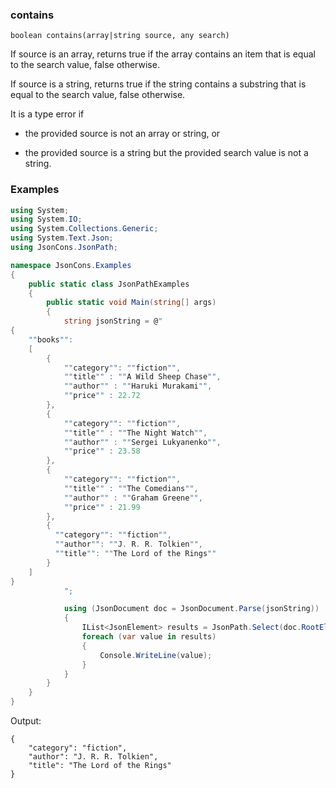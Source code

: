 ### contains

```
boolean contains(array|string source, any search)
```

If source is an array, returns true if the array contains an item that is equal to 
the search value, false otherwise.

If source is a string, returns true if the string contains a substring that is equal to
the search value, false otherwise.

It is a type error if 

- the provided source is not an array or string, or

- the provided source is a string but the provided search value is not a string.

### Examples


```csharp
using System;
using System.IO;
using System.Collections.Generic;
using System.Text.Json;
using JsonCons.JsonPath;

namespace JsonCons.Examples
{
    public static class JsonPathExamples
    {
        public static void Main(string[] args)
        {
            string jsonString = @"
{
    ""books"":
    [
        {
            ""category"": ""fiction"",
            ""title"" : ""A Wild Sheep Chase"",
            ""author"" : ""Haruki Murakami"",
            ""price"" : 22.72
        },
        {
            ""category"": ""fiction"",
            ""title"" : ""The Night Watch"",
            ""author"" : ""Sergei Lukyanenko"",
            ""price"" : 23.58
        },
        {
            ""category"": ""fiction"",
            ""title"" : ""The Comedians"",
            ""author"" : ""Graham Greene"",
            ""price"" : 21.99
        },
        { 
          ""category"": ""fiction"",
          ""author"": ""J. R. R. Tolkien"",
          ""title"": ""The Lord of the Rings""
        }
    ]
}
            ";

            using (JsonDocument doc = JsonDocument.Parse(jsonString))
            {
                IList<JsonElement> results = JsonPath.Select(doc.RootElement, @"$.books[?(!contains(keys(@),'price'))]");
                foreach (var value in results)
                {
                    Console.WriteLine(value);
                }
            }
        }
    }
}
```
Output:
```
{
    "category": "fiction",
    "author": "J. R. R. Tolkien",
    "title": "The Lord of the Rings"
}
```

